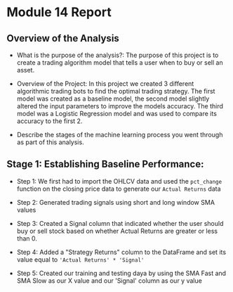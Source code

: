 # Module 14 Report

## Overview of the Analysis

* What is the purpose of the analysis?:
The purpose of this project is to create a trading algorithm model that tells a user when to buy or sell an asset.  
* Overview of the Project:
In this project we created 3 different algorithmic trading bots to find the optimal trading strategy.  The first model was created as a baseline model, the second model slightly altered the input parameters to improve the models accuracy. The third model was a Logistic Regression model and was used to compare its accuracy to the first 2.  

* Describe the stages of the machine learning process you went through as part of this analysis.
## Stage 1: Establishing Baseline Performance:

* Step 1: We first had to import the OHLCV data and used the `pct_change` function on the closing price data to generate our `Actual Returns` data

* Step 2: Generated trading signals using short and long window SMA values

* Step 3: Created a Signal column that indicated whether the user should buy or sell stock based on whether Actual Returns are greater or less than 0. 

* Step 4: Added a "Strategy Returns" column to the DataFrame and set its value equal to `'Actual Returns' * 'Signal'` 

* Step 5: Created our training and testing daya by using the SMA Fast and SMA Slow as our X value and our 'Signal' column as our y value

 
